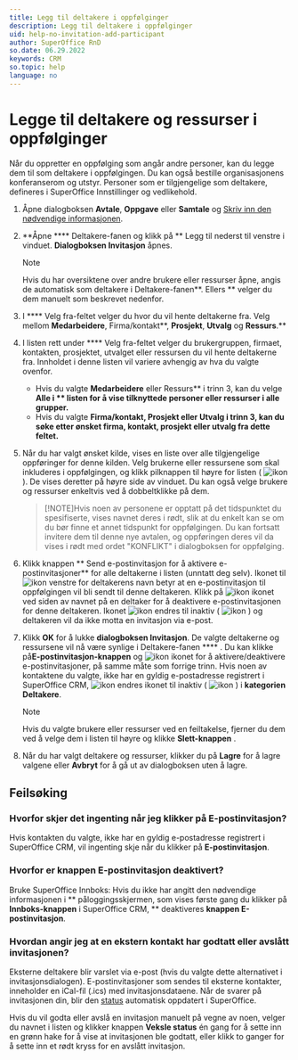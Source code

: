 ```yaml
---
title: Legg til deltakere i oppfølginger
description: Legg til deltakere i oppfølginger
uid: help-no-invitation-add-participant
author: SuperOffice RnD
so.date: 06.29.2022
keywords: CRM
so.topic: help
language: no
---
```


# Legge til deltakere og ressurser i oppfølginger

Når du oppretter en oppfølging som angår andre personer, kan du legge dem til som deltakere i oppfølgingen. Du kan også bestille organisasjonens konferanserom og utstyr. Personer som er tilgjengelige som deltakere, defineres i SuperOffice Innstillinger og vedlikehold.

1. Åpne dialogboksen **Avtale**, **Oppgave** eller **Samtale** og [Skriv inn den nødvendige informasjonen][2].

2. **Åpne **** Deltakere-fanen og klikk på ** Legg til  nederst til venstre i vinduet. **Dialogboksen Invitasjon** åpnes.

    > [!NOTE]
    > Hvis du har oversiktene over andre brukere eller ressurser åpne, angis de automatisk som deltakere i Deltakere-fanen**. Ellers ** velger du dem manuelt som beskrevet nedenfor.

3. I **** Velg fra-feltet velger du hvor du vil hente deltakerne fra. Velg mellom **Medarbeidere**, Firma/kontakt**, **Prosjekt**, **Utvalg** og **Ressurs**.** 

4. I listen rett under **** Velg fra-feltet velger du brukergruppen, firmaet, kontakten, prosjektet, utvalget eller ressursen du vil hente deltakerne fra. Innholdet i denne listen vil variere avhengig av hva du valgte ovenfor.
    * Hvis du valgte **Medarbeidere** eller Ressurs** i  trinn 3, kan du velge **Alle i ** listen for å vise tilknyttede personer eller ressurser i alle grupper.** 
    * Hvis du valgte **Firma/kontakt, **Prosjekt**  eller **Utvalg** i trinn 3, kan du søke etter ønsket firma, kontakt, prosjekt eller utvalg fra dette feltet.** 

5. Når du har valgt ønsket kilde, vises en liste over alle tilgjengelige oppføringer for denne kilden. Velg brukerne eller ressursene som skal inkluderes i oppfølgingen, og klikk pilknappen til høyre for listen ( ![ikon][img2] ). De vises deretter på høyre side av vinduet. Du kan også velge brukere og ressurser enkeltvis ved å dobbeltklikke på dem.

    > [!NOTE]Hvis noen av personene er opptatt på det tidspunktet du spesifiserte, vises navnet deres i rødt, slik at du enkelt kan se om du bør finne et annet tidspunkt for oppfølgingen. Du kan fortsatt invitere dem til denne nye avtalen, og oppføringen deres vil da vises i rødt med ordet "KONFLIKT" i dialogboksen for oppfølging.
    > 
6. Klikk knappen ** Send e-postinvitasjon for å aktivere e-postinvitasjoner** for alle deltakerne i listen (unntatt deg selv). Ikonet  til ![ikon][img1] venstre for deltakerens navn betyr at en e-postinvitasjon til oppfølgingen vil bli sendt til denne deltakeren. Klikk  på ![ikon][img1] ikonet ved siden av navnet på en deltaker for å deaktivere e-postinvitasjonen for denne deltakeren. Ikonet ![ikon][img1] endres til inaktiv ( ![ikon][img3] ) og deltakeren vil da ikke motta en invitasjon via e-post.

7. Klikk **OK** for å lukke **dialogboksen Invitasjon**. De valgte deltakerne og ressursene vil nå være synlige i Deltakere-fanen **** . Du kan klikke på**E-postinvitasjon-knappen** og ![ikon][img1] ikonet for å aktivere/deaktivere e-postinvitasjoner, på samme måte som forrige trinn.
    Hvis noen av kontaktene du valgte, ikke har en gyldig e-postadresse registrert i SuperOffice CRM, ![ikon][img1] endres ikonet til inaktiv ( ![ikon][img3] ) i **kategorien Deltakere**.

    > [!NOTE]
    > Hvis du valgte brukere eller ressurser ved en feiltakelse, fjerner du dem ved å velge dem i listen til høyre og klikke **Slett-knappen** .

8. Når du har valgt deltakere og ressurser, klikker du på **Lagre** for å  lagre valgene eller **Avbryt** for å gå ut av dialogboksen uten å lagre.

## Feilsøking

### Hvorfor skjer det ingenting når jeg klikker på E-postinvitasjon?

Hvis kontakten du valgte, ikke har en gyldig e-postadresse registrert i SuperOffice CRM, vil ingenting skje når du klikker på **E-postinvitasjon**.

### Hvorfor er knappen E-postinvitasjon deaktivert?

Bruke SuperOffice Innboks: Hvis du ikke har angitt den nødvendige informasjonen  i ** påloggingsskjermen, som vises første gang du klikker på **Innboks-knappen** i SuperOffice CRM, ** deaktiveres **knappen E-postinvitasjon**.

### Hvordan angir jeg at en ekstern kontakt har godtatt eller avslått invitasjonen?

Eksterne deltakere blir varslet via e-post (hvis du valgte dette alternativet i invitasjonsdialogen). E-postinvitasjoner som sendes til eksterne kontakter, inneholder en iCal-fil (.ics) med invitasjonsdataene. Når de svarer på invitasjonen din, blir den [status][1] automatisk oppdatert i SuperOffice.

Hvis du vil godta eller avslå en invitasjon manuelt på vegne av noen, velger du navnet i listen og klikker knappen **Veksle status** én gang for å sette inn en  grønn hake for å vise at invitasjonen ble godtatt, eller klikk to ganger for å sette inn et rødt kryss for en avslått invitasjon.

<!-- Referenced links -->
[1]: index.md#status
[2]: ../screen/dialog-for-followups.md

<!-- Referenced images -->
[img1]: ../../../../../common/icons/pref-email.png
[img2]: ../../../../media/icons/arrow-right.png
[img3]: ../../../../media/icons/email-inactive.bmp
